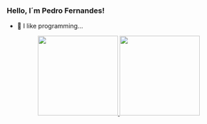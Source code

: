 ### Hello, I´m Pedro Fernandes!


- 🔭 I like programming...
<div align="center">
  <a href="https://github.com/PedroFernandes02">
  <img height="180em" src="https://github-readme-stats.vercel.app/api?username=PedroFernandes02&show_icons=true&theme=cobalt&include_all_commits=true&count_private=true"/>
  <img height="180em" src="https://github-readme-stats.vercel.app/api/top-langs/?username=PedroFernandes02&layout=compact&langs_count=7&theme=cobalt"/>
</div>
